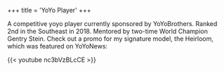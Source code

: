 +++
title = 'YoYo Player'
+++

A competitive yoyo player currently sponsored by YoYoBrothers. 
Ranked 2nd in the Southeast in 2018. 
Mentored by two-time World Champion Gentry Stein. 
Check out a promo for my signature model, the Heirloom, which was featured on YoYoNews:

{{< youtube nc3bVzBLcCE >}}
